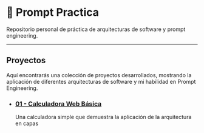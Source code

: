 # 🧠 Prompt Practica

Repositorio personal de práctica de arquitecturas de software y prompt engineering.

---

## Proyectos

Aquí encontrarás una colección de proyectos desarrollados, mostrando la aplicación de diferentes arquitecturas de software y mi habilidad en Prompt Engineering.

* ### [01 - Calculadora Web Básica](proyectos/01-calculadora/index.html)
    Una calculadora simple que demuestra la aplicación de la arquitectura en capas
